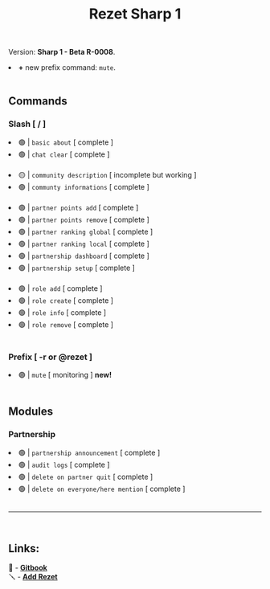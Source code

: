 <h1 align=center>
    Rezet Sharp 1
</h1>
<br>
<p>
    Version: <strong>Sharp 1 - Beta R-0008</strong>.
</p>
<li><strong>+</strong> new prefix command: <code>mute</code>.</li>
<br>



<h2>
    Commands
</h2>
<h3>Slash [ / ]</h3>
<li>🟢 | <code>basic about</code> [ complete ]</li>
<li>🟢 | <code>chat clear</code> [ complete ]</li>
<br>
<li>🟡 | <code>community description</code> [ incomplete but working ]</li>
<li>🟢 | <code>communty informations</code> [ complete ]</li>
<br>
<li>🟢 | <code>partner points add</code> [ complete ]</li>
<li>🟢 | <code>partner points remove</code> [ complete ]</li>
<li>🟢 | <code>partner ranking global</code> [ complete ]</li>
<li>🟢 | <code>partner ranking local</code> [ complete ]</li>
<li>🟢 | <code>partnership dashboard</code> [ complete ]</li>
<li>🟢 | <code>partnership setup</code> [ complete ]</li>
<br>
<li>🟢 | <code>role add</code> [ complete ]</li>
<li>🟢 | <code>role create</code> [ complete ]</li>
<li>🟢 | <code>role info</code> [ complete ]</li>
<li>🟢 | <code>role remove</code> [ complete ]</li>
<br>


<h3>
    Prefix [ -r or @rezet ]
</h3>
<li>🟣 | <code>mute</code> [ monitoring ] <strong>new!</strong></li>
<br>



<h2>
    Modules
</h2>
<h3>
    Partnership
</h3>
<li>🟢 | <code>partnership announcement</code> [ complete ]</li>
<li>🟢 | <code>audit logs</code> [ complete ]</li>
<li>🟢 | <code>delete on partner quit</code> [ complete ]</li>
<li>🟢 | <code>delete on everyone/here mention</code> [ complete ]</li>
<br>


<hr>
<br>
<h2>
    Links:
</h2>
📘 - <a href="https://horizon-witwicky.gitbook.io/rezet">
    <strong>Gitbook</strong>
</a>
<br>
🪛 - <a href="https://discord.com/oauth2/authorize?client_id=889388725719683082">
    <strong>Add Rezet</strong>
</a>
